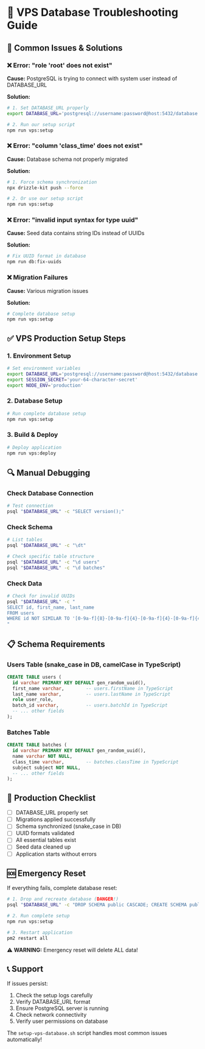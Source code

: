 # 🔧 VPS Database Troubleshooting Guide

## 🚨 Common Issues & Solutions

### ❌ **Error: "role 'root' does not exist"**

**Cause:** PostgreSQL is trying to connect with system user instead of DATABASE_URL

**Solution:**
```bash
# 1. Set DATABASE_URL properly
export DATABASE_URL='postgresql://username:password@host:5432/database'

# 2. Run our setup script
npm run vps:setup
```

### ❌ **Error: "column 'class_time' does not exist"**

**Cause:** Database schema not properly migrated

**Solution:**
```bash
# 1. Force schema synchronization
npx drizzle-kit push --force

# 2. Or use our setup script
npm run vps:setup
```

### ❌ **Error: "invalid input syntax for type uuid"**

**Cause:** Seed data contains string IDs instead of UUIDs

**Solution:**
```bash
# Fix UUID format in database
npm run db:fix-uuids
```

### ❌ **Migration Failures**

**Cause:** Various migration issues

**Solution:**
```bash
# Complete database setup
npm run vps:setup
```

## ✅ **VPS Production Setup Steps**

### 1. **Environment Setup**
```bash
# Set environment variables
export DATABASE_URL='postgresql://username:password@host:5432/database'
export SESSION_SECRET='your-64-character-secret'
export NODE_ENV='production'
```

### 2. **Database Setup**
```bash
# Run complete database setup
npm run vps:setup
```

### 3. **Build & Deploy**
```bash
# Deploy application
npm run vps:deploy
```

## 🔍 **Manual Debugging**

### Check Database Connection
```bash
# Test connection
psql "$DATABASE_URL" -c "SELECT version();"
```

### Check Schema
```bash
# List tables
psql "$DATABASE_URL" -c "\dt"

# Check specific table structure
psql "$DATABASE_URL" -c "\d users"
psql "$DATABASE_URL" -c "\d batches"
```

### Check Data
```bash
# Check for invalid UUIDs
psql "$DATABASE_URL" -c "
SELECT id, first_name, last_name 
FROM users 
WHERE id NOT SIMILAR TO '[0-9a-f]{8}-[0-9a-f]{4}-[0-9a-f]{4}-[0-9a-f]{4}-[0-9a-f]{12}';
"
```

## 📋 **Schema Requirements**

### Users Table (snake_case in DB, camelCase in TypeScript)
```sql
CREATE TABLE users (
  id varchar PRIMARY KEY DEFAULT gen_random_uuid(),
  first_name varchar,        -- users.firstName in TypeScript
  last_name varchar,         -- users.lastName in TypeScript
  role user_role,
  batch_id varchar,          -- users.batchId in TypeScript
  -- ... other fields
);
```

### Batches Table
```sql
CREATE TABLE batches (
  id varchar PRIMARY KEY DEFAULT gen_random_uuid(),
  name varchar NOT NULL,
  class_time varchar,        -- batches.classTime in TypeScript
  subject subject NOT NULL,
  -- ... other fields
);
```

## 🎯 **Production Checklist**

- [ ] DATABASE_URL properly set
- [ ] Migrations applied successfully
- [ ] Schema synchronized (snake_case in DB)
- [ ] UUID formats validated
- [ ] All essential tables exist
- [ ] Seed data cleaned up
- [ ] Application starts without errors

## 🆘 **Emergency Reset**

If everything fails, complete database reset:

```bash
# 1. Drop and recreate database (DANGER!)
psql "$DATABASE_URL" -c "DROP SCHEMA public CASCADE; CREATE SCHEMA public;"

# 2. Run complete setup
npm run vps:setup

# 3. Restart application
pm2 restart all
```

⚠️ **WARNING:** Emergency reset will delete ALL data!

## 📞 **Support**

If issues persist:
1. Check the setup logs carefully
2. Verify DATABASE_URL format
3. Ensure PostgreSQL server is running
4. Check network connectivity
5. Verify user permissions on database

The `setup-vps-database.sh` script handles most common issues automatically!